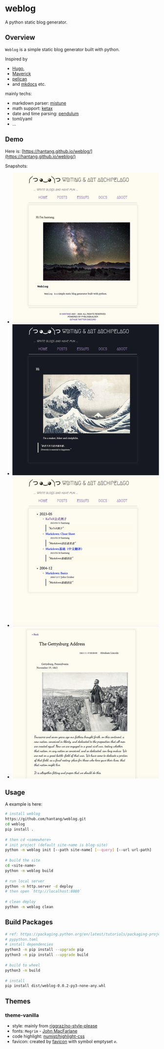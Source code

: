 # weblog

A python static blog generator.

## Overview

`Weblog` is a simple static blog generator built with python.

Inspired by
* [Hugo](https://github.com/gohugoio/hugo/),
* [Maverick](https://github.com/AlanDecode/Maverick)
* [pelican](https://github.com/getpelican/pelican)
* and [mkdocs](https://github.com/mkdocs/mkdocs) etc.

mainly techs:

* markdown parser: [mistune](https://github.com/lepture/mistune)
* math support: [ketax](https://github.com/KaTeX/KaTeX)
* date and time parsing: [pendulum](https://pendulum.eustace.io/)
* toml/yaml
* ...

## Demo

Here is: [https://hantang.github.io/weblog/](https://hantang.github.io/weblog/)

Snapshots:

* ![HomePage](images/home.jpg "Home Page")
* ![DarkMode](images/dark.jpg "Dark Mode")
* ![Menus](images/menu.jpg "Menus")
* ![Post](images/post.jpg "Post Example")

## Usage

A example is here:

```bash
# install weblog
https://github.com/hantang/weblog.git
cd weblog
pip install .

# then cd <somewhere>
# init project (default site-name is blog-site)
python -m weblog init [--path site-name] [--query] [--url url-path]

# build the site
cd <site-name>
python -m weblog build

# run local server
python -m http.server -d deploy
# then open `http://localhost:8000`

# clean deploy
python -m weblog clean
```

## Build Packages

```bash
# ref: https://packaging.python.org/en/latest/tutorials/packaging-projects/
# pypython.toml
# install dependencies
python3 -m pip install --upgrade pip
python3 -m pip install --upgrade build

# build to wheel
python3 -m build

# install
pip install dist/weblog-0.0.2-py3-none-any.whl
```

## Themes

### theme-vanilla

* style: mainly from [riggraz/no-style-please](https://github.com/riggraz/no-style-please/)
* fonts: `Megrim` - [John MacFarlane](https://www.johnmacfarlane.net/)
* code highlight: [numist/highlight-css](https://github.com/numist/highlight-css/)
* favicon: created by [favicon](https://favicon.io/) with symbol emptyset `∅`.
